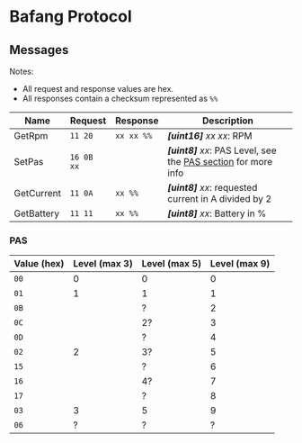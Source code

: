 # Bafang Protocol

## Messages

Notes:

- All request and response values are hex.
- All responses contain a checksum represented as `%%`

| Name       | Request    | Response   | Description                                                            |
|------------|------------|------------|------------------------------------------------------------------------|
| GetRpm     | `11 20`    | `xx xx %%` | ***[uint16]** xx xx*: RPM                                              |
| SetPas     | `16 0B xx` |            | ***[uint8]** xx*: PAS Level, see the [PAS section](#PAS) for more info | 
| GetCurrent | `11 0A`    | `xx %%`    | ***[uint8]** xx*: requested current in A divided by 2                  |
| GetBattery | `11 11`    | `xx %%`    | ***[uint8]** xx*: Battery in %                                         |

### PAS

| Value (hex) | Level (max 3) | Level (max 5) | Level (max 9) |
|-------------|---------------|---------------|---------------|
| `00`        | 0             | 0             | 0             |
| `01`        | 1             | 1             | 1             |
| `0B`        |               | ?             | 2             |
| `0C`        |               | 2?            | 3             |
| `0D`        |               | ?             | 4             |
| `02`        | 2             | 3?            | 5             |
| `15`        |               | ?             | 6             |
| `16`        |               | 4?            | 7             |
| `17`        |               | ?             | 8             |
| `03`        | 3             | 5             | 9             |
| `06`        | ?             | ?             | ?             |
